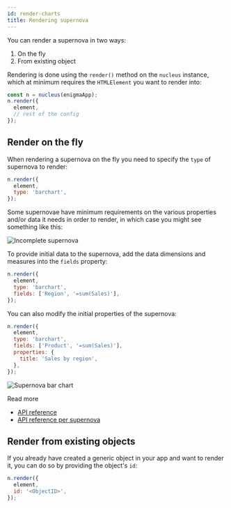 ```yaml
---
id: render-charts
title: Rendering supernova
---
```


You can render a supernova in two ways:

1. On the fly
1. From existing object

Rendering is done using the `render()` method on the `nucleus` instance, which at minimum requires the `HTMLElement` you want to render into:

```js
const n = nucleus(enigmaApp);
n.render({
  element,
  // rest of the config
});
```

## Render on the fly

When rendering a supernova on the fly you need to specify the `type` of supernova to render:

```js
n.render({
  element,
  type: 'barchart',
});
```

Some supernovae have minimum requirements on the various properties and/or data it needs in order to render, in which case you might see something like this:

![Incomplete supernova](assets/supernova-incomplete.png)

To provide initial data to the supernova, add the data dimensions and measures into the `fields` property:

```js
n.render({
  element,
  type: 'barchart',
  fields: ['Region', '=sum(Sales)'],
});
```

You can also modify the initial properties of the supernova:

```js
n.render({
  element,
  type: 'barchart',
  fields: ['Product', '=sum(Sales)'],
  properties: {
    title: 'Sales by region',
  },
});
```

![Supernova bar chart](assets/supernova-barchart.png)

Read more

- [API reference](./nucleus-reference#nucleusrendercfg)
- [API reference per supernova](#TODO)

## Render from existing objects

If you already have created a generic object in your app and want to render it, you can do so by providing the object's `id`:

```js
n.render({
  element,
  id: '<ObjectID>',
});
```
